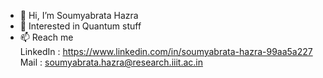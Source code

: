 - 👋 Hi, I’m Soumyabrata Hazra
- 👀 Interested in Quantum stuff
- 📫 Reach me \
LinkedIn : https://www.linkedin.com/in/soumyabrata-hazra-99aa5a227 \
Mail : soumyabrata.hazra@research.iiit.ac.in
<!---
soumya-s3/soumya-s3 is a ✨ special ✨ repository because its `README.md` (this file) appears on your GitHub profile.
You can click the Preview link to take a look at your changes.
--->
